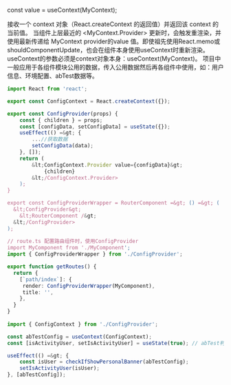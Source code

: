 const value = useContext(MyContext);

接收一个 context 对象（React.createContext 的返回值）并返回该 context 的当前值。
当组件上层最近的 <MyContext.Provider> 更新时，会触发重渲染，并使用最新传递给 MyContext provider的value 值。即使祖先使用React.memo或shouldComponentUpdate，也会在组件本身使用useContext时重新渲染。
useContext的参数必须是context对象本身：useContext(MyContext)。
项目中一般应用于各组件模块公用的数据，传入公用数据然后再各组件中使用，如：用户信息、环境配置、abTest数据等。
```ts 
import React from 'react';

export const ConfigContext = React.createContext({});

export const ConfigProvider(props) {
	const { children } = props;
	const [configData, setConfigData] = useState({});
	useEffect(() =&gt; {
		...//获取数据
		setConfigData(data);
	}, []);
	return (
		&lt;ConfigContext.Provider value={configData}&gt;
			{children}
		&lt;/ConfigContext.Provider>
	);
}

export const ConfigProviderWrapper = RouterComponent =&gt; () =&gt; (
  &lt;ConfigProvider&gt;
    &lt;RouterComponent /&gt;
  &lt;/ConfigProvider>
);
 
// route.ts 配置路由组件时，使用ConfigProvider
import MyComponent from './MyComponent';
import { ConfigProviderWrapper } from './ConfigProvider';

export function getRoutes() {
  return {
    [`path/index`]: {
     render: ConfigProviderWrapper(MyComponent),
     title: '',
    },
  }
}
 
import { ConfigContext } from './ConfigProvider';

const abTestConfig = useContext(ConfigContext);
const [isActivityUser, setIsActivityUser] = useState(true); // abTest判断是否是目标用户

useEffect(() =&gt; {
    const isUser = checkIfShowPersonalBanner(abTestConfig);
    setIsActivityUser(isUser);
}, [abTestConfig]);
```